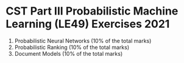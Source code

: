 # CST Part III Probabilistic Machine Learning (LE49) Exercises 2021

1. Probabilistic Neural Networks (10% of the total marks)
2. Probabilistic Ranking (10% of the total marks)
3. Document Models (10% of the total marks)
